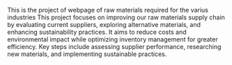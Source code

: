 This is the project of webpage of raw materials required for the varius  industries
This project focuses on improving our raw materials supply chain by evaluating current suppliers, exploring alternative materials, and enhancing sustainability practices.
It aims to reduce costs and environmental impact while optimizing inventory management for greater efficiency.
Key steps include assessing supplier performance, researching new materials, and implementing sustainable practices.
